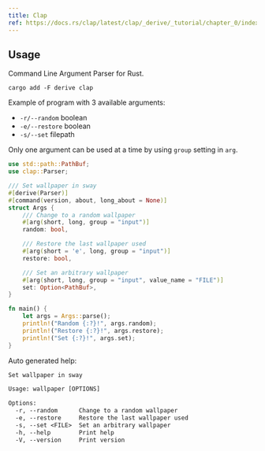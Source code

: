 ```yaml
---
title: Clap
ref: https://docs.rs/clap/latest/clap/_derive/_tutorial/chapter_0/index.html
---
```


## Usage

Command Line Argument Parser for Rust.

```shell
cargo add -F derive clap
```

Example of program with 3 available arguments:

- `-r/--random` boolean
- `-e/--restore` boolean
- `-s/--set` filepath

Only one argument can be used at a time by using `group` setting in `arg`.

```rust
use std::path::PathBuf;
use clap::Parser;

/// Set wallpaper in sway
#[derive(Parser)]
#[command(version, about, long_about = None)]
struct Args {
    /// Change to a random wallpaper
    #[arg(short, long, group = "input")]
    random: bool,

    /// Restore the last wallpaper used
    #[arg(short = 'e', long, group = "input")]
    restore: bool,

    /// Set an arbitrary wallpaper
    #[arg(short, long, group = "input", value_name = "FILE")]
    set: Option<PathBuf>,
}

fn main() {
    let args = Args::parse();
    println!("Random {:?}!", args.random);
    println!("Restore {:?}!", args.restore);
    println!("Set {:?}!", args.set);
}
```

Auto generated help:

```txt
Set wallpaper in sway

Usage: wallpaper [OPTIONS]

Options:
  -r, --random      Change to a random wallpaper
  -e, --restore     Restore the last wallpaper used
  -s, --set <FILE>  Set an arbitrary wallpaper
  -h, --help        Print help
  -V, --version     Print version
```
